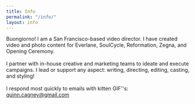 ```yaml
---
title: Info
permalink: "/info/"
layout: info
---
```


Buongiorno! I am a San Francisco-based video director. I have created video and photo content for Everlane, SoulCycle, Reformation, Zegna, and Opening Ceremony.</br></br>
I partner with in-house creative and marketing teams to ideate and execute campaigns. I lead or support any aspect: writing, directing, editing, casting, and styling!</br></br>
I respond most quickly to emails with kitten GIF''s: quinn.cagney@gmail.com
